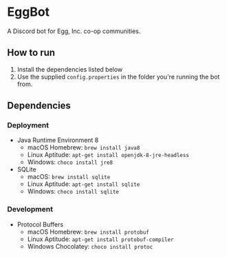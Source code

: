 # EggBot
A Discord bot for Egg, Inc. co-op communities.

## How to run

1. Install the dependencies listed below
2. Use the supplied `config.properties` in the folder you're running the bot from.

## Dependencies

### Deployment

* Java Runtime Environment 8
  * macOS Homebrew: `brew install java8`
  * Linux Aptitude: `apt-get install openjdk-8-jre-headless`
  * Windows: `choco install jre8` 
* SQLite
  * macOS: `brew install sqlite`
  * Linux Aptitude: `apt-get install sqlite`
  * Windows: `choco install sqlite`

### Development

* Protocol Buffers
  * macOS Homebrew: `brew install protobuf`
  * Linux Aptitude: `apt-get install protobuf-compiler` 
  * Windows Chocolatey: `choco install protoc`
